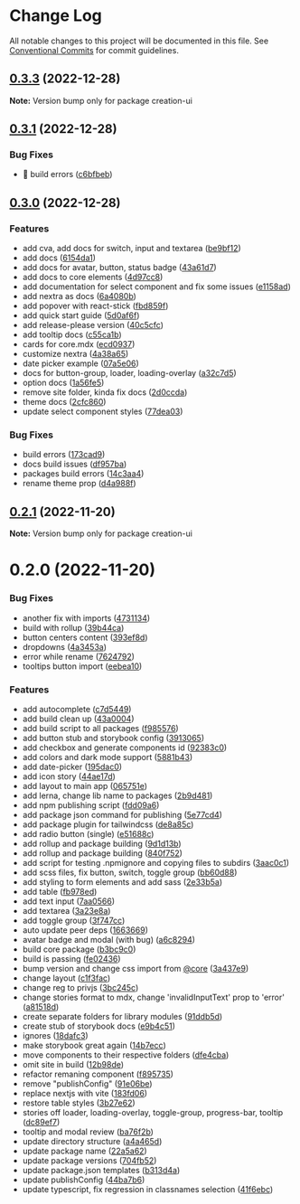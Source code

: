 # Change Log

All notable changes to this project will be documented in this file.
See [Conventional Commits](https://conventionalcommits.org) for commit guidelines.

## [0.3.3](https://github.com/pawelkrystkiewicz/creation-ui/compare/v0.3.1...v0.3.3) (2022-12-28)

**Note:** Version bump only for package creation-ui





## [0.3.1](https://github.com/pawelkrystkiewicz/creation-ui/compare/v0.3.0...v0.3.1) (2022-12-28)


### Bug Fixes

* :bug: build errors ([c6bfbeb](https://github.com/pawelkrystkiewicz/creation-ui/commit/c6bfbeb533eb5e185215b767498a0b7b5392aa32))

## [0.3.0](https://github.com/pawelkrystkiewicz/creation-ui/compare/v0.2.1...v0.3.0) (2022-12-28)


### Features

* add cva, add docs for switch, input and textarea ([be9bf12](https://github.com/pawelkrystkiewicz/creation-ui/commit/be9bf12917dfb0241c9ce2eee64d09adb513d573))
* add docs ([6154da1](https://github.com/pawelkrystkiewicz/creation-ui/commit/6154da1737252971b53772db5051bfc3632ee323))
* add docs for avatar, button, status badge ([43a61d7](https://github.com/pawelkrystkiewicz/creation-ui/commit/43a61d7ed8dbbc9d3b25eb68998eb21605f38fdc))
* add docs to core elements ([4d97cc8](https://github.com/pawelkrystkiewicz/creation-ui/commit/4d97cc879bc4c56c25ff5faf9db4ae8746390a1d))
* add documentation for select component and fix some issues ([e1158ad](https://github.com/pawelkrystkiewicz/creation-ui/commit/e1158ad6ca140a588fe377e921a7f4c76e693a8e))
* add nextra as docs ([6a4080b](https://github.com/pawelkrystkiewicz/creation-ui/commit/6a4080bf00729403aabee73fc42220822c3b0e7b))
* add popover with react-stick ([fbd859f](https://github.com/pawelkrystkiewicz/creation-ui/commit/fbd859ff6c48af0546a2e923d7da17a0cd580f3d))
* add quick start guide ([5d0af6f](https://github.com/pawelkrystkiewicz/creation-ui/commit/5d0af6f1fd61a45cd929858edacd63f5cb1eb22c))
* add release-please version ([40c5cfc](https://github.com/pawelkrystkiewicz/creation-ui/commit/40c5cfccf6c5b2e073f86dc0cf22d4b36686862a))
* add tooltip docs ([c55ca1b](https://github.com/pawelkrystkiewicz/creation-ui/commit/c55ca1b1d9f7e922636de90d6e8c6a319e05024c))
* cards for core.mdx ([ecd0937](https://github.com/pawelkrystkiewicz/creation-ui/commit/ecd09378033a0250af1ed5aed4a4ca59cc4ab284))
* customize nextra ([4a38a65](https://github.com/pawelkrystkiewicz/creation-ui/commit/4a38a65745f767926298cd3bab846317e3b3c669))
* date picker example ([07a5e06](https://github.com/pawelkrystkiewicz/creation-ui/commit/07a5e06ff54a55cee7a4638a3bbba7a056964702))
* docs for button-group, loader, loading-overlay ([a32c7d5](https://github.com/pawelkrystkiewicz/creation-ui/commit/a32c7d581ec6435a0659888f390ab2da90264184))
* option docs ([1a56fe5](https://github.com/pawelkrystkiewicz/creation-ui/commit/1a56fe5b7b4d0bcfb1a390f932856c602f7f7d00))
* remove site folder, kinda fix docs ([2d0ccda](https://github.com/pawelkrystkiewicz/creation-ui/commit/2d0ccdaaea86035fd738dc46bdef6f0a9cce5698))
* theme docs ([2cfc860](https://github.com/pawelkrystkiewicz/creation-ui/commit/2cfc860f7a8a99c114b0b89e7cc4c3f28d28a936))
* update select component styles ([77dea03](https://github.com/pawelkrystkiewicz/creation-ui/commit/77dea0341e34db7bc5665def0ba99c77038e1c8b))


### Bug Fixes

* build errors ([173cad9](https://github.com/pawelkrystkiewicz/creation-ui/commit/173cad97e8aaecda9998d013e40542c2743414d4))
* docs build issues ([df957ba](https://github.com/pawelkrystkiewicz/creation-ui/commit/df957ba3a15b532e5784e4c0e668f796363a9eda))
* packages build errors ([14c3aa4](https://github.com/pawelkrystkiewicz/creation-ui/commit/14c3aa428c81d7a89123e052ac4f7c613f17e03e))
* rename theme prop ([d4a988f](https://github.com/pawelkrystkiewicz/creation-ui/commit/d4a988f713d4a279afa9cb575970711faf795e4f))

## [0.2.1](https://github.com/pawelkrystkiewicz/creation-ui/compare/v0.2.0...v0.2.1) (2022-11-20)

**Note:** Version bump only for package creation-ui





# 0.2.0 (2022-11-20)


### Bug Fixes

* another fix with imports ([4731134](https://github.com/pawelkrystkiewicz/creation-ui/commit/4731134047c5c9bde2a8b5929717f45b03d918f0))
* build with rollup ([39b44ca](https://github.com/pawelkrystkiewicz/creation-ui/commit/39b44ca4e14e4bace5617dfa327f12ff56fd014a))
* button centers content ([393ef8d](https://github.com/pawelkrystkiewicz/creation-ui/commit/393ef8dcbbfe1dacbfe50caa2e92ea4fa64cbc43))
* dropdowns ([4a3453a](https://github.com/pawelkrystkiewicz/creation-ui/commit/4a3453ada0f1eb0014c9f4b00c1f02f013ef8abc))
* error while rename ([7624792](https://github.com/pawelkrystkiewicz/creation-ui/commit/762479210ac0e80c202ee89b26bb7f1a6455a0d8))
* tooltips button import ([eebea10](https://github.com/pawelkrystkiewicz/creation-ui/commit/eebea109af309a32f39ec45e88ce1d49b1ce0136))


### Features

* add autocomplete ([c7d5449](https://github.com/pawelkrystkiewicz/creation-ui/commit/c7d5449969850ce66be9b3d0cb57149385c1c906))
* add build clean up ([43a0004](https://github.com/pawelkrystkiewicz/creation-ui/commit/43a00048d98046e5c26e82a00e4cb2522818e8dd))
* add build script to all packages ([f985576](https://github.com/pawelkrystkiewicz/creation-ui/commit/f98557605da530cdd67a02566ea05a231dce77ea))
* add button stub and storybook config ([3913065](https://github.com/pawelkrystkiewicz/creation-ui/commit/391306566aded6e1e168565e98b1efe590bff605))
* add checkbox and generate components id ([92383c0](https://github.com/pawelkrystkiewicz/creation-ui/commit/92383c0d0e3895d2efa83ff459715a685642d706))
* add colors and dark mode support ([5881b43](https://github.com/pawelkrystkiewicz/creation-ui/commit/5881b43fab3f26868af9809b0a7b358ac08fa5f6))
* add date-picker ([195dac0](https://github.com/pawelkrystkiewicz/creation-ui/commit/195dac0cda7fd984bb139259f94e5953087d7694))
* add icon story ([44ae17d](https://github.com/pawelkrystkiewicz/creation-ui/commit/44ae17d8399275c93d69623249b36a1f64835ef9))
* add layout to main app ([065751e](https://github.com/pawelkrystkiewicz/creation-ui/commit/065751e9efd0e73b0acf4c502e8298f621e97a0c))
* add lerna, change lib name to packages ([2b9d481](https://github.com/pawelkrystkiewicz/creation-ui/commit/2b9d481578e91854efffe2811e2600fce4ec8ed9))
* add npm publishing script ([fdd09a6](https://github.com/pawelkrystkiewicz/creation-ui/commit/fdd09a63156497c8a983a123d90a2d8d12f6bc78))
* add package json command for publishing ([5e77cd4](https://github.com/pawelkrystkiewicz/creation-ui/commit/5e77cd4f6e894e00a92ce07ff6cd3ad1ee4deca0))
* add package plugin for tailwindcss ([de8a85c](https://github.com/pawelkrystkiewicz/creation-ui/commit/de8a85c5387d678db281e7697abb794fdccc0ae6))
* add radio button (single) ([e51688c](https://github.com/pawelkrystkiewicz/creation-ui/commit/e51688c19ef6e7df6cae1b31d0c8330ec6b35992))
* add rollup and package building ([9d1d13b](https://github.com/pawelkrystkiewicz/creation-ui/commit/9d1d13b014200d101b1f3ec26fa69b9910e9e943))
* add rollup and package building ([840f752](https://github.com/pawelkrystkiewicz/creation-ui/commit/840f75220579a3b6537ea01eb958b34a421ffe2a))
* add script for testing .npmignore and copying files to subdirs ([3aac0c1](https://github.com/pawelkrystkiewicz/creation-ui/commit/3aac0c18dd8e1dd137a135c7265b2fc047f671ee))
* add scss files, fix button, switch, toggle group ([bb60d88](https://github.com/pawelkrystkiewicz/creation-ui/commit/bb60d88a9527356cd65dfd756e03db13280476b4))
* add styling to form elements and add sass ([2e33b5a](https://github.com/pawelkrystkiewicz/creation-ui/commit/2e33b5a5af20df4cc78205df4375c7d29ef61308))
* add table ([fb978ed](https://github.com/pawelkrystkiewicz/creation-ui/commit/fb978ed100a8c3ae7c0fd55f77fdf7a456adadee))
* add text input ([7aa0566](https://github.com/pawelkrystkiewicz/creation-ui/commit/7aa0566ec36836cac2e6eab3eeee5401691ec2b5))
* add textarea ([3a23e8a](https://github.com/pawelkrystkiewicz/creation-ui/commit/3a23e8a0ae9b642ec3b72f731498235487b314d1))
* add toggle group ([3f747cc](https://github.com/pawelkrystkiewicz/creation-ui/commit/3f747cc50c7abc3bbc69c39210ff09eb1941a0a9))
* auto update peer deps ([1663669](https://github.com/pawelkrystkiewicz/creation-ui/commit/1663669d1e743e61f3c76ab3a26219fef57edeae))
* avatar badge and modal (with bug) ([a6c8294](https://github.com/pawelkrystkiewicz/creation-ui/commit/a6c8294906189cd1db615ce1bbabd444d6cf5e8a))
* build core package ([b3bc9c0](https://github.com/pawelkrystkiewicz/creation-ui/commit/b3bc9c0d93e4949e4a3a01c392433f8ada52187e))
* build is passing ([fe02436](https://github.com/pawelkrystkiewicz/creation-ui/commit/fe02436bac77529a0fc67b007ebc4d51bcd7731b))
* bump version and change css import from [@core](https://github.com/core) ([3a437e9](https://github.com/pawelkrystkiewicz/creation-ui/commit/3a437e96e9a3fd9c6a6d7e80b1d38356c6f26119))
* change layout ([c1f3fac](https://github.com/pawelkrystkiewicz/creation-ui/commit/c1f3facbdb39beb778fd43af2a0035a22f80569e))
* change reg to privjs ([3bc245c](https://github.com/pawelkrystkiewicz/creation-ui/commit/3bc245ca17c305e34b5826acb1633637729b8a96))
* change stories format to mdx, change 'invalidInputText' prop to 'error' ([a81518d](https://github.com/pawelkrystkiewicz/creation-ui/commit/a81518def233675b20ff9089175d9eecfd8425c0))
* create separate folders for library modules ([91ddb5d](https://github.com/pawelkrystkiewicz/creation-ui/commit/91ddb5defdd649eff4a3100534e6b01e84f7e0a2))
* create stub of storybook docs ([e9b4c51](https://github.com/pawelkrystkiewicz/creation-ui/commit/e9b4c517564923d4076e1afd13e35f38609f1179))
* ignores ([18dafc3](https://github.com/pawelkrystkiewicz/creation-ui/commit/18dafc3cb46d8b2fc3ad9233d10dac1d917b8390))
* make storybook great again ([14b7ecc](https://github.com/pawelkrystkiewicz/creation-ui/commit/14b7ecc563d534739fdf8a3e34e8bf22a8f3a0d6))
* move components to their respective folders ([dfe4cba](https://github.com/pawelkrystkiewicz/creation-ui/commit/dfe4cbaa2bd16c28c67ab67c2470caa6c8625af4))
* omit site in build ([12b98de](https://github.com/pawelkrystkiewicz/creation-ui/commit/12b98de315a0e6c09d7eb919b147b1fa5904561d))
* refactor remaning component ([f895735](https://github.com/pawelkrystkiewicz/creation-ui/commit/f895735e27b56d07795e21e40a06990f5ed9f7b4))
* remove "publishConfig" ([91e06be](https://github.com/pawelkrystkiewicz/creation-ui/commit/91e06bee49684fbdb3e063729b482c61a3ab769d))
* replace nextjs with vite ([183fd06](https://github.com/pawelkrystkiewicz/creation-ui/commit/183fd06704c24987a6554a3cf47a81dbf0827a70))
* restore table styles ([3b27e62](https://github.com/pawelkrystkiewicz/creation-ui/commit/3b27e6233a18d5fe3adb79565771c5289beda208))
* stories off loader, loading-overlay, toggle-group, progress-bar, tooltip ([dc89ef7](https://github.com/pawelkrystkiewicz/creation-ui/commit/dc89ef7af850be7c02107b4118c9e5cb04ebe188))
* tooltip and modal review ([ba76f2b](https://github.com/pawelkrystkiewicz/creation-ui/commit/ba76f2b9f5e29cea3166c7caeb4f2686fd71799f))
* update directory structure ([a4a465d](https://github.com/pawelkrystkiewicz/creation-ui/commit/a4a465d7f7bad4501d262a9d96d58546a6f081d2))
* update package name ([22a5a62](https://github.com/pawelkrystkiewicz/creation-ui/commit/22a5a622891daeb803a389d5ab64c2496e86aabc))
* update package versions ([704fb52](https://github.com/pawelkrystkiewicz/creation-ui/commit/704fb52d43be8faad76ded56f010caf0e1d0b53a))
* update package.json templates ([b313d4a](https://github.com/pawelkrystkiewicz/creation-ui/commit/b313d4afabe82a9d4cfada47f5f62f3917b5e824))
* update publishConfig ([44ba7b6](https://github.com/pawelkrystkiewicz/creation-ui/commit/44ba7b6f4a8709b67a22764d70bb70a3533e6b3b))
* update typescript, fix regression in classnames selection ([41f6ebc](https://github.com/pawelkrystkiewicz/creation-ui/commit/41f6ebcc2ed267c6a092118482efbe6161280f7b))
